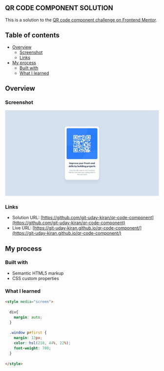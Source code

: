## QR CODE COMPONENT SOLUTION
This is a solution to the [QR code component challenge on Frontend Mentor](https://www.frontendmentor.io/challenges/qr-code-component-iux_sIO_H).

## Table of contents
- [Overview](#Overview)
  - [Screenshot](#Screenshot)
  - [Links](#Links)
- [My process](#my-process)
  - [Built with](#Built-with)
  - [What I learned](#What-i-learned)

## Overview

### Screenshot
![](./design/desktop-design.jpg)

### Links

- Solution URL: [https://github.com/git-uday-kiran/qr-code-component](https://github.com/git-uday-kiran/qr-code-component)
- Live URL: [https://git-uday-kiran.github.io/qr-code-component/](https://git-uday-kiran.github.io/qr-code-component/)

## My process

### Built with

- Semantic HTML5 markup
- CSS custom properties

### What I learned


```html
<style media="screen">

  div{
    margin: auto;
  }

  .window p#first {
    margin: 13px;
    color: hsl(218, 44%, 22%);
    font-weight: 700;
  }

</style>
```
